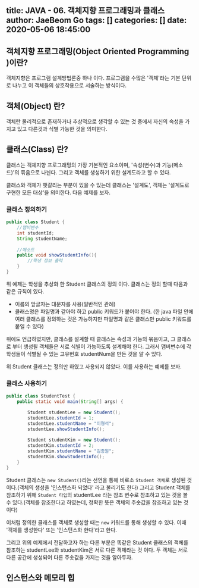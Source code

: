 title: JAVA - 06. 객체지향 프로그래밍과 클래스
author: JaeBeom Go
tags: []
categories: []
date: 2020-05-06 18:45:00
---
## 객체지향 프로그래밍(Object Oriented Programming )이란?
객체지향은 프로그램 설계방법론중 하나 이다. 프로그램을 수많은 '객체'라는 기본 단위로 나누고 이 객체들의 상호작용으로 서술하는 방식이다. 
<!-- more -->

## 객체(Object) 란?
객체란 물리적으로 존재하거나 추상적으로 생각할 수 있는 것 중에서 자신의 속성을 가지고 있고 다른것과 식별 가능한 것을 의미한다.

## 클래스(Class) 란?
클래스는 객체지향 프로그래밍의 가장 기본적인 요소이며, '속성(변수)과 기능(메소드)'의 묶음으로 나뉜다. 그리고 객체를 생성하기 위한 설계도라고 할 수 있다. 

클래스와 객체가 햇갈리는 부분이 있을 수 있는데 클래스는 '설계도', 객체는 '설계도로 구현한 모든 대상'을 의미한다. 다음 예제를 보자.

### 클래스 정의하기
```java
public class Student {
    //맴버변수
	int studentId;
	String studentName;
    
    //메소드
    public void showStudentInfo(){
    	//학생 정보 출력
    }
}
```
위 예제는 학생을 추상화 한 Student 클래스의 정의 이다. 클래스는 정의 할때 다음과 같은 규칙이 있다.

- 이름의 앞글자는 대문자를 사용(일반적인 관례)
- 클래스명은 파일명과 같아야 하고 public 키워드가 붙어야 한다.
(한 java 파일 안에 여러 클래스를 정의하는 것은 가능하지만 파일명과 같은 클래스만 public 키워드를 붙일 수 있다)

위에도 언급하였지만, 클래스를 설계할 때 클래스는 속성과 기능의 묶음이고, 그 클래스로 부터 생성될 객체들은 서로 식별이 가능하도록 설계해야 한다. 그래서 맴버변수에 각 학생들이 식별될 수 있는 고유번호 studentNum을 만든 것을 알 수 있다.

위 Student 클래스는 정의만 하였고 사용되지 않았다. 이를 사용하는 예제를 보자.


### 클래스 사용하기
```java
public class StudentTest {
	public static void main(String[] args) {

		Student studentLee = new Student();
        studentLee.studentId = 1;
        studentLee.studentName = "이형석";
     	studentLee.showStudentInfo();
        
		Student studentKim = new Student();
        studentKim.studentId = 2;
        studentKim.studentName = "김종원";
        studentKim.showStudentInfo();
	}
}
```
Student 클래스는 `new Student()`라는 선언을 통해 비로소 `Student 객체`로 생성된 것이다.(객체의 생성을 '인스턴스화 되었다' 라고 불리기도 한다) 그리고 Student 객체를 참조하기 위해 `Student 타입`의 studentLee 라는 참조 변수로 참조하고 있는 것을 볼 수 있다.(객체를 참조한다고 하였는데, 정확한 뜻은 객체의 주솟값을 참조하고 있는 것 이다)

이처럼 정의한 클래스를 객체로 생성할 때는 `new` 키워드를 통해 생성할 수 있다. 이때 '객체를 생성한다' 또는 '인스턴스화 한다'라고 한다. 

그리고 위의 예제에서 전달하고자 하는 다른 부분은 똑같은 Student 클래스의 객체를 참조하는 studentLee와 studentKim은 서로 다른 객체라는 것 이다. 두 객체는 서로 다른 공간에 생성되어 다른 주솟값을 가지는 것을 알아두자.

## 인스턴스와 메모리 힙